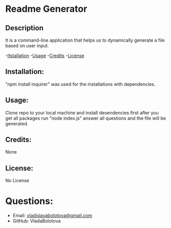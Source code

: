 # Readme Generator

## Description
It is a command-line application that helps us to dynamically generate a file based on user input.

-[Itstallation](#installation)
-[Usage](#usage)
-[Credits](#credits)
-[License](#license)


## Installation:
 "npm install inquirer" was used for the installations with dependencies.
## Usage:
 Clone repo to your local machine and install deoendencies first after you get all packages run "node index.js" answer all questions and the file will be generated.
## Credits:
 None
## License: 
 No License

# Questions:
* Email: vladislavabolotova@gmail.com
* GitHub: VladaBolotova